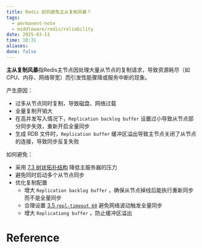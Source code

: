 ```yaml
---
title: Redis 如何避免主从复制风暴？
tags:
  - permanent-note
  - middleware/redis/reliability
date: 2025-03-11
time: 10:31
aliases: 
done: false
---
```

**主从复制风暴**指Redis主节点因处理大量从节点的复制请求，导致资源耗尽（如CPU、内存、网络带宽）而引发性能骤降或服务中断的现象。

产生原因：
* 过多从节点同时复制，导致磁盘、网络过载
* 全量复制开销大
* 在高并发写入情况下，`Replication backlog buffer` 设置过小导致从节点部分同步失效，重新开启全量同步
* 生成 RDB 文件时，`Replication buffer` 缓冲区溢出导致主节点关闭了从节点的连接，导致同步反复失败

如何避免：
* 采用 [7.3 树状拓扑结构](Redis%20主从同步.md#7.3%20树状拓扑结构) 降低主服务器的压力
* 避免同时启动多个从节点同步
* 优化复制配置
	* 增大 `Replication backlog buffer` ，确保从节点掉线后能执行重新同步而不是全量同步
	* 合理设置 [3.5 `repl-timeout 60`](Redis%20主从同步.md#3.5%20`repl-timeout%2060`) 避免网络波动触发全量同步
	* 增大 `Replicationg buffer` ，防止缓冲区溢出
# Reference